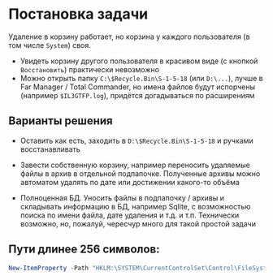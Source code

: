 # Постановка задачи

Удаление в корзину работает,
но корзина у каждого пользователя
(в том числе `System`) своя.
- Увидеть корзину другого пользователя
  в красивом виде (с кнопкой `Восстановить`)
  практически невозможно
- Можно открыть папку
  `C:\$Recycle.Bin\S-1-5-18` (или `D:\...`),
  лучше в Far Manager / Total Commander,
  но имена файлов будут испорчены
  (например `$IL3GTFP.log`),
  придётся догадываться по расширениям

## Варианты решения

- Оставить как есть,
  заходить в
  `D:\$Recycle.Bin\S-1-5-18`
  и ручками восстанавливать

- Завести собственную корзину,
  например переносить удаляемые файлы
  в архив в отдельной подпапочке.
  Полученные архивы можно автоматом удалять
  по дате или достижении какого-то объёма

- Полноценная БД.
  Уносить файлы в подпапочку / архивы
  и складывать информацию в БД,
  например Sqlite,
  с возможностью поиска по имени файла,
  дате удаления и т.д. и т.п.
  Технически возможно, но,
  пожалуй,
  чересчур много для такой простой задачи

## Пути длинее 256 символов:

```powershell
New-ItemProperty -Path "HKLM:\SYSTEM\CurrentControlSet\Control\FileSystem" -Name "LongPathsEnabled" -Value 1 -PropertyType DWORD -Force
```
